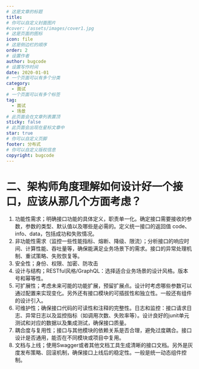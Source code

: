 ```yaml
---
# 这是文章的标题
title: 
# 你可以自定义封面图片
#cover: /assets/images/cover1.jpg
# 这是页面的图标
icon: file
# 这是侧边栏的顺序
order: 2
# 设置作者
author: bugcode
# 设置写作时间
date: 2020-01-01
# 一个页面可以有多个分类
category:
  - 面试
# 一个页面可以有多个标签
tag:
  - 面试
  - 场景
# 此页面会在文章列表置顶
sticky: false
# 此页面会出现在星标文章中
star: true
# 你可以自定义页脚
footer: 分布式
# 你可以自定义版权信息
copyright: bugcode
---
```


# 二、架构师角度理解如何设计好一个接口，应该从那几个方面考虑？

1. 功能性需求；明确接口功能的具体定义，职责单一化。确定接口需要接收的参数，参数的类型、默认值以及哪些是必需的。定义统一接口的返回值 code、info、data，包括成功和失败情况。
2. 非功能性需求（监控一些性能指标、熔断、降级、限流）；分析接口的响应时间、计算性能、吞吐量等，确保能满足业务场景下的需求。接口的异常处理机制、重试策略、失败恢复等。
3. 安全性；身份、权限、加密、防攻击
4. 设计与结构；RESTful风格/GraphQL：选择适合业务场景的设计风格。版本号和幂等性。
5. 可扩展性；考虑未来可能的功能扩展，预留扩展点。设计时考虑哪些参数可以通过配置来实现变化。另外还有接口模块的可插拔性和独立性。一般还有组件的设计引入。
6. 可维护性；确保接口代码的可读性和注释的完整性。日志和监控：接口请求日志、异常日志以及监控指标（如调用次数、失败率等）。设计良好的junit单元测试和对应的数据以及集成测试，确保接口质量。
7. 耦合度与复用性；接口与其他模块的依赖关系是否合理，避免过度耦合。接口设计是否通用，能否在不同模块或项目中复用。
8. 文档与上线；使用Swagger或者其他文档工具生成清晰的接口文档。另外是灰度发布策略、回滚机制，确保接口上线后的稳定性。一般是统一动态组件控制。